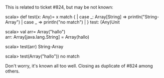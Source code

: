 This is related to ticket #824, but may be not known:

scala> def test(x: Any)= x match {
     |       case _: Array[String] => println("String-Array")
     |       case _ => println("no match")
     |     }
test: (Any)Unit

scala> val arr= Array("hallo")    
arr: Array[java.lang.String] = Array(hallo)

scala> test(arr)
String-Array

scala> test(Array("hallo"))
no match
 
Don't worry, it's known all too well.  Closing as duplicate of #824 among others.
